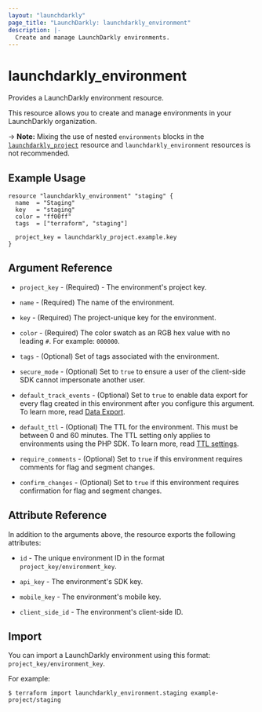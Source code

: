 ```yaml
---
layout: "launchdarkly"
page_title: "LaunchDarkly: launchdarkly_environment"
description: |-
  Create and manage LaunchDarkly environments.
---
```


# launchdarkly_environment

Provides a LaunchDarkly environment resource.

This resource allows you to create and manage environments in your LaunchDarkly organization.

-> **Note:** Mixing the use of nested `environments` blocks in the [`launchdarkly_project`](/docs/providers/launchdarkly/r/project.html) resource and `launchdarkly_environment` resources is not recommended.

## Example Usage

```hcl
resource "launchdarkly_environment" "staging" {
  name  = "Staging"
  key   = "staging"
  color = "ff00ff"
  tags  = ["terraform", "staging"]

  project_key = launchdarkly_project.example.key
}
```

## Argument Reference

- `project_key` - (Required) - The environment's project key.

- `name` - (Required) The name of the environment.

- `key` - (Required) The project-unique key for the environment.

- `color` - (Required) The color swatch as an RGB hex value with no leading `#`. For example: `000000`.

- `tags` - (Optional) Set of tags associated with the environment.

- `secure_mode` - (Optional) Set to `true` to ensure a user of the client-side SDK cannot impersonate another user.

- `default_track_events` - (Optional) Set to `true` to enable data export for every flag created in this environment after you configure this argument. To learn more, read [Data Export](https://docs.launchdarkly.com/docs/data-export).

- `default_ttl` - (Optional) The TTL for the environment. This must be between 0 and 60 minutes. The TTL setting only applies to environments using the PHP SDK. To learn more, read [TTL settings](https://docs.launchdarkly.com/docs/environments#section-ttl-settings).

- `require_comments` - (Optional) Set to `true` if this environment requires comments for flag and segment changes.

- `confirm_changes` - (Optional) Set to `true` if this environment requires confirmation for flag and segment changes.

## Attribute Reference

In addition to the arguments above, the resource exports the following attributes:

- `id` - The unique environment ID in the format `project_key/environment_key`.

- `api_key` - The environment's SDK key.

- `mobile_key` - The environment's mobile key.

- `client_side_id` - The environment's client-side ID.

## Import

You can import a LaunchDarkly environment using this format: `project_key/environment_key`.

For example:

```
$ terraform import launchdarkly_environment.staging example-project/staging
```

